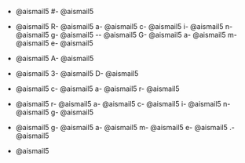 - @aismail5
#- @aismail5
 - @aismail5
R- @aismail5
a- @aismail5
c- @aismail5
i- @aismail5
n- @aismail5
g- @aismail5
-- @aismail5
G- @aismail5
a- @aismail5
m- @aismail5
e- @aismail5

- @aismail5
A- @aismail5
 - @aismail5
3- @aismail5
D- @aismail5
 - @aismail5
c- @aismail5
a- @aismail5
r- @aismail5
 - @aismail5
r- @aismail5
a- @aismail5
c- @aismail5
i- @aismail5
n- @aismail5
g- @aismail5
 - @aismail5
g- @aismail5
a- @aismail5
m- @aismail5
e- @aismail5
.- @aismail5

- @aismail5
